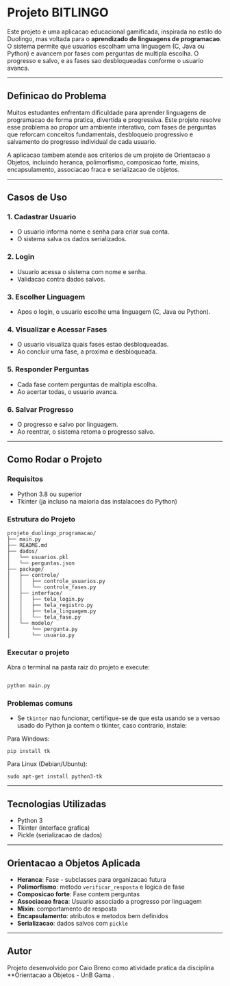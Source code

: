 #  Projeto BITLINGO

Este projeto e uma aplicacao educacional gamificada, inspirada no estilo do Duolingo, mas voltada para o **aprendizado de linguagens de programacao**. O sistema permite que usuarios escolham uma linguagem (C, Java ou Python) e avancem por fases com perguntas de multipla escolha. O progresso e salvo, e as fases sao desbloqueadas conforme o usuario avanca.

---

##  Definicao do Problema

Muitos estudantes enfrentam dificuldade para aprender linguagens de programacao de forma pratica, divertida e progressiva. Este projeto resolve esse problema ao propor um ambiente interativo, com fases de perguntas que reforcam conceitos fundamentais, desbloqueio progressivo e salvamento do progresso individual de cada usuario.

A aplicacao tambem atende aos criterios de um projeto de Orientacao a Objetos, incluindo heranca, polimorfismo, composicao forte, mixins, encapsulamento, associacao fraca e serializacao de objetos.

---

##  Casos de Uso

### 1. Cadastrar Usuario
- O usuario informa nome e senha para criar sua conta.
- O sistema salva os dados serializados.

### 2. Login
- Usuario acessa o sistema com nome e senha.
- Validacao contra dados salvos.

### 3. Escolher Linguagem
- Apos o login, o usuario escolhe uma linguagem (C, Java ou Python).

### 4. Visualizar e Acessar Fases
- O usuario visualiza quais fases estao desbloqueadas.
- Ao concluir uma fase, a proxima e desbloqueada.

### 5. Responder Perguntas
- Cada fase contem perguntas de maltipla escolha.
- Ao acertar todas, o usuario avanca.

### 6. Salvar Progresso
- O progresso e salvo por linguagem.
- Ao reentrar, o sistema retoma o progresso salvo.

---

## Como Rodar o Projeto

### Requisitos

- Python 3.8 ou superior
- Tkinter (ja incluso na maioria das instalacoes do Python)

### Estrutura do Projeto

```
projeto_duolingo_programacao/
├── main.py
├── README.md
├── dados/                      
│   └── usuarios.pkl
│   └── perguntas.json
├── package/
│   ├── controle/
│   │   ├── controle_usuarios.py
│   │   └── controle_fases.py
│   ├── interface/
│   │   ├── tela_login.py
│   │   ├── tela_registro.py
│   │   ├── tela_linguagem.py
│   │   └── tela_fase.py
│   └── modelo/
│       └── pergunta.py
│       └── usuario.py
```

### Executar o projeto

Abra o terminal na pasta raiz do projeto e execute:

```bash

python main.py

```

### Problemas comuns

- Se `tkinter` nao funcionar, certifique-se de que esta usando se a versao usado do Python ja contem o tkinter, caso contrario, instale:

Para Windows:
```
pip install tk
```

Para Linux (Debian/Ubuntu):
```
sudo apt-get install python3-tk

```
---

## Tecnologias Utilizadas

- Python 3
- Tkinter (interface grafica)
- Pickle (serializacao de dados)

---

## Orientacao a Objetos Aplicada

- **Heranca**: Fase - subclasses para organizacao futura
- **Polimorfismo**: metodo `verificar_resposta` e logica de fase
- **Composicao forte**: Fase contem perguntas
- **Associacao fraca**: Usuario associado a progresso por linguagem
- **Mixin**: comportamento de resposta
- **Encapsulamento**: atributos e metodos bem definidos
- **Serializacao**: dados salvos com `pickle`

---

## Autor

Projeto desenvolvido por Caio Breno como atividade pratica da disciplina **Orientacao a Objetos - UnB Gama .
